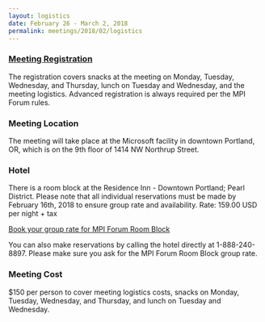 ```yaml
---
layout: logistics
date: February 26 - March 2, 2018
permalink: meetings/2018/02/logistics
---
```


### [Meeting Registration](https://www.eventbrite.com/e/mpi-forum-portland-tickets-43029725066)

The registration covers snacks at the meeting on Monday, Tuesday, Wednesday, and Thursday, lunch on
Tuesday and Wednesday, and the meeting logistics. Advanced registration is always required per the MPI Forum rules.

### Meeting Location

The meeting will take place at the Microsoft facility in downtown Portland, OR,
which is on the 9th floor of 1414 NW Northrup Street.

### Hotel

There is a room block at the Residence Inn - Downtown Portland; Pearl District.
Please note that all individual reservations must be made by February 16th, 2018 to ensure group rate and availability.
Rate: 159.00 USD per night + tax

[Book your group rate for MPI Forum Room Block](https://emea01.safelinks.protection.outlook.com/?url=http%3A%2F%2Fwww.marriott.com%2Fmeeting-event-hotels%2Fgroup-corporate-travel%2FgroupCorp.mi%3FresLinkData%3DMPI%2520Forum%2520Room%2520Block%2520%255Epdxpd%2560MPIMPIA%2560159.00%2560USD%2560false%25601%25602%2F25%2F18%25603%2F1%2F18%25602%2F16%2F18%26app%3Dresvlink%26stop_mobi%3Dyes&data=02%7C01%7Ceric%40mellanox.com%7C968d3468f25647fedd8008d56ff58ec2%7C8c5c71989dbe4cf9a2099e499881116c%7C0%7C0%7C636538022814118348&sdata=azw%2BAm0%2BPkNaaRnsWK%2BRt%2FDP7%2Fd9RUQjw6Wlf3EwJ0c%3D&reserved=0)

You can also make reservations by calling the hotel directly at 1-888-240-8897.  Please make sure you ask for the MPI Forum Room Block group rate.

### Meeting Cost

$150 per person to cover meeting logistics costs, snacks on Monday, Tuesday,
Wednesday, and Thursday, and lunch on Tuesday and Wednesday.  

